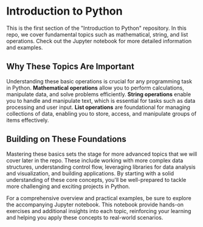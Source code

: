 
# Introduction to Python

This is the first section of the "Introduction to Python" repository. In this repo, we cover fundamental topics such as mathematical, string, and list operations. Check out the Jupyter notebook for more detailed information and examples.

## Why These Topics Are Important

Understanding these basic operations is crucial for any programming task in Python. **Mathematical operations** allow you to perform calculations, manipulate data, and solve problems efficiently. **String operations** enable you to handle and manipulate text, which is essential for tasks such as data processing and user input. **List operations** are foundational for managing collections of data, enabling you to store, access, and manipulate groups of items effectively.

## Building on These Foundations

Mastering these basics sets the stage for more advanced topics that we will cover later in the repo. These include working with more complex data structures, understanding control flow, leveraging libraries for data analysis and visualization, and building applications. By starting with a solid understanding of these core concepts, you'll be well-prepared to tackle more challenging and exciting projects in Python.

For a comprehensive overview and practical examples, be sure to explore the accompanying Jupyter notebook. This notebook provide hands-on exercises and additional insights into each topic, reinforcing your learning and helping you apply these concepts to real-world scenarios.
